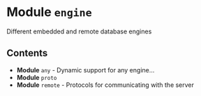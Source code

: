 # Module `engine`

Different embedded and remote database engines

## Contents

* **Module** `any` - Dynamic support for any engine...
* **Module** `proto`
* **Module** `remote` - Protocols for communicating with the server

